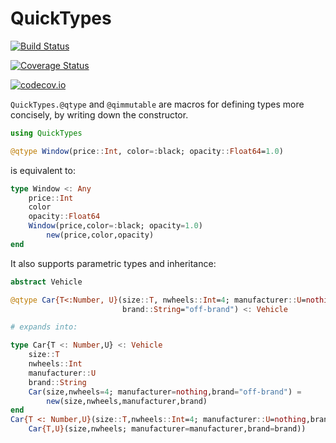 # QuickTypes

[![Build Status](https://travis-ci.org/cstjean/QuickTypes.jl.svg?branch=master)](https://travis-ci.org/cstjean/QuickTypes.jl)

[![Coverage Status](https://coveralls.io/repos/cstjean/QuickTypes.jl/badge.svg?branch=master&service=github)](https://coveralls.io/github/cstjean/QuickTypes.jl?branch=master)

[![codecov.io](http://codecov.io/github/cstjean/QuickTypes.jl/coverage.svg?branch=master)](http://codecov.io/github/cstjean/QuickTypes.jl?branch=master)

`QuickTypes.@qtype` and `@qimmutable` are macros for defining types more
concisely, by writing down the constructor.

```julia
using QuickTypes

@qtype Window(price::Int, color=:black; opacity::Float64=1.0)
```

is equivalent to:

```julia
type Window <: Any
    price::Int
    color
    opacity::Float64
    Window(price,color=:black; opacity=1.0)
        new(price,color,opacity)
end
```

It also supports parametric types and inheritance:

```julia
abstract Vehicle

@qtype Car{T<:Number, U}(size::T, nwheels::Int=4; manufacturer::U=nothing,
                         brand::String="off-brand") <: Vehicle

# expands into:

type Car{T <: Number,U} <: Vehicle
    size::T
    nwheels::Int
    manufacturer::U
    brand::String
    Car(size,nwheels=4; manufacturer=nothing,brand="off-brand") = 
        new(size,nwheels,manufacturer,brand)
end
Car{T <: Number,U}(size::T,nwheels::Int=4; manufacturer::U=nothing,brand::String="off-brand") =
    Car{T,U}(size,nwheels; manufacturer=manufacturer,brand=brand))
```
